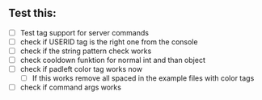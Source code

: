 ## Test this:

* [ ] Test tag support for server commands
* [ ] check if USERID tag is the right one from the console
* [ ] check if the string pattern check works
* [ ] check cooldown funktion for normal int and than object
* [ ] check if padleft color tag works now
  * [ ] If this works remove all spaced in the example files with color tags
* [ ] check if command args works
